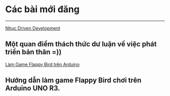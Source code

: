 # Các bài mới đăng 
---
[Nhục Driven Development](/posts/nhuc-driven-development.html)

Một quan điểm thách thức dư luận về việc phát triển bản thân =))
---
[Làm Game Flappy Bird trên Arduino](http://huytd.github.io/posts/lam-game-flappy-bird-tren-arduino.html)

Hướng dẫn làm game Flappy Bird chơi trên Arduino UNO R3.
---

